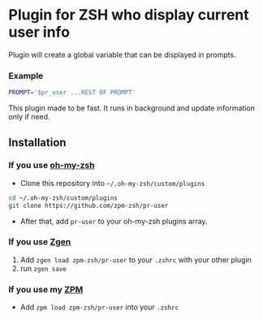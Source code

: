 # Plugin for ZSH who display current user info

Plugin will create a global variable that can be displayed in prompts. 

### Example

```sh
PROMPT='$pr_user ...REST OF PROMPT'
```

This plugin made to be fast. It runs in background and update information only if need.

## Installation

### If you use [oh-my-zsh](https://github.com/robbyrussell/oh-my-zsh)

* Clone this repository into `~/.oh-my-zsh/custom/plugins`
```sh
cd ~/.oh-my-zsh/custom/plugins
git clone https://github.com/zpm-zsh/pr-user
```
* After that, add `pr-user` to your oh-my-zsh plugins array.

### If you use [Zgen](https://github.com/tarjoilija/zgen)

1. Add `zgen load zpm-zsh/pr-user` to your `.zshrc` with your other plugin
2. run `zgen save`

### If you use my [ZPM](https://github.com/zpm-zsh/zpm)

* Add `zpm load zpm-zsh/pr-user` into your `.zshrc`